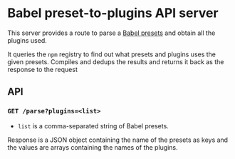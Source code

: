 # Babel preset-to-plugins API server

This server provides a route to parse a [Babel presets](http://babeljs.io/docs/plugins/) and obtain all the plugins used.

It queries the `npm` registry to find out what presets and plugins uses the given presets. Compiles and dedups the results and returns it back as the response to the request

## API

### `GET /parse?plugins=<list>`

* `list` is a comma-separated string of Babel presets.

Response is a JSON object containing the name of the presets as keys and the values are arrays containing the names of the plugins.
